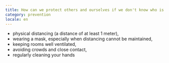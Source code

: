 ```yaml
---
title: How can we protect others and ourselves if we don't know who is infected?
category: prevention
locale: en
---
```


* physical distancing (a distance of at least 1 meter),
* wearing a mask, especially when distancing cannot be maintained,
* keeping rooms well ventilated,
* avoiding crowds and close contact,
* regularly cleaning your hands
